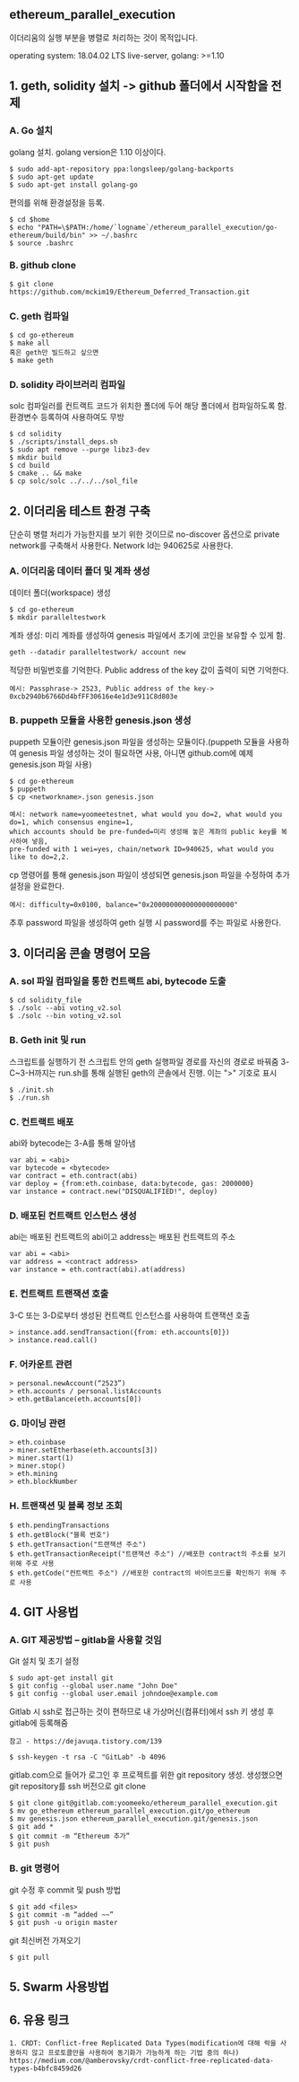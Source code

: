 ## ethereum_parallel_execution

이더리움의 실행 부분을 병렬로 처리하는 것이 목적입니다.

operating system: 18.04.02 LTS live-server, golang: >=1.10
    
## 1. geth, solidity 설치 -> github 폴더에서 시작함을 전제

### A. Go 설치
golang 설치. golang version은 1.10 이상이다.
```
$ sudo add-apt-repository ppa:longsleep/golang-backports
$ sudo apt-get update
$ sudo apt-get install golang-go
```
편의를 위해 환경설정을 등록.
```
$ cd $home
$ echo "PATH=\$PATH:/home/`logname`/ethereum_parallel_execution/go-ethereum/build/bin" >> ~/.bashrc
$ source .bashrc
```
### B. github clone
```
$ git clone https://github.com/mckim19/Ethereum_Deferred_Transaction.git
```
### C. geth 컴파일
```
$ cd go-ethereum
$ make all
혹은 geth만 빌드하고 싶으면
$ make geth
```
### D. solidity 라이브러리 컴파일
solc 컴파일러를 컨트랙트 코드가 위치한 폴더에 두어 해당 폴더에서 컴파일하도록 함. 환경변수 등록하여 사용하여도 무방
```
$ cd solidity
$ ./scripts/install_deps.sh
$ sudo apt remove --purge libz3-dev
$ mkdir build
$ cd build
$ cmake .. && make
$ cp solc/solc ../../../sol_file
```

## 2. 이더리움 테스트 환경 구축
단순히 병렬 처리가 가능한지를 보기 위한 것이므로 no-discover 옵션으로 private network를 구축해서 사용한다. Network Id는 940625로 사용한다.

### A.	이더리움 데이터 폴더 및 계좌 생성
데이터 폴더(workspace) 생성
```
$ cd go-ethereum
$ mkdir paralleltestwork
```
계좌 생성: 미리 계좌를 생성하여 genesis 파일에서 초기에 코인을 보유할 수 있게 함.
```
geth --datadir paralleltestwork/ account new
```
적당한 비밀번호를 기억한다. Public address of the key 값이 출력이 되면 기억한다.
```
예시: Passphrase-> 2523, Public address of the key-> 0xcb2940b6766Dd4bfFF30616e4e1d3e911C8d803e
```
### B.	puppeth 모듈을 사용한 genesis.json 생성
puppeth 모듈이란 genesis.json 파일을 생성하는 모듈이다.(puppeth 모듈을 사용하여 genesis 파일 생성하는 것이 필요하면 사용, 아니면 github.com에 예제 genesis.json 파일 사용)
```
$ cd go-ethereum
$ puppeth
$ cp <networkname>.json genesis.json
```
```
예시: network name=yoomeetestnet, what would you do=2, what would you do=1, which consensus engine=1, 
which accounts should be pre-funded=미리 생성해 놓은 계좌의 public key를 복사하여 넣음, 
pre-funded with 1 wei=yes, chain/network ID=940625, what would you like to do=2,2.
```
cp 명령어를 통해 genesis.json 파일이 생성되면 genesis.json 파일을 수정하여 추가 설정을 완료한다.
```
예시: difficulty=0x0100, balance="0x200000000000000000000"
```
추후 password 파일을 생성하여 geth 실행 시 password를 주는 파일로 사용한다.
## 3. 이더리움 콘솔 명령어 모음
### A. sol 파일 컴파일을 통한 컨트랙트 abi, bytecode 도출
```
$ cd solidity_file
$ ./solc --abi voting_v2.sol
$ ./solc --bin voting_v2.sol
```
### B.	Geth init 및 run
스크립트를 실행하기 전 스크립트 안의 geth 실행파일 경로를 자신의 경로로 바꿔줌
3-C~3-H까지는 run.sh를 통해 실행된 geth의 콘솔에서 진행. 이는 ">" 기호로 표시
```
$ ./init.sh
$ ./run.sh
```
### C. 컨트랙트 배포
abi와 bytecode는 3-A를 통해 알아냄
```
var abi = <abi>
var bytecode = <bytecode>
var contract = eth.contract(abi)
var deploy = {from:eth.coinbase, data:bytecode, gas: 2000000}
var instance = contract.new("DISQUALIFIED!", deploy)
```
### D. 배포된 컨트랙트 인스턴스 생성
abi는 배포된 컨트랙트의 abi이고 address는 배포된 컨트랙트의 주소
```
var abi = <abi>
var address = <contract address>
var instance = eth.contract(abi).at(address)
```
### E. 컨트랙트 트랜잭션 호출
3-C 또는 3-D로부터 생성된 컨트랙트 인스턴스를 사용하여 트랜잭션 호출

```
> instance.add.sendTransaction({from: eth.accounts[0]})
> instance.read.call()
```
### F. 어카운트 관련
```
> personal.newAccount(“2523”)
> eth.accounts / personal.listAccounts
> eth.getBalance(eth.accounts[0])
```
### G.	마이닝 관련
```
> eth.coinbase
> miner.setEtherbase(eth.accounts[3])
> miner.start(1)
> miner.stop()
> eth.mining
> eth.blockNumber
```
### H.	트랜잭션 및 블록 정보 조회
```
$ eth.pendingTransactions
$ eth.getBlock("블록 번호")
$ eth.getTransaction("트랜잭션 주소")
$ eth.getTransactionReceipt("트랜잭션 주소") //배포한 contract의 주소를 보기 위해 주로 사용
$ eth.getCode("컨트랙트 주소") //배포한 contract의 바이트코드를 확인하기 위해 주로 사용
```

## 4. GIT 사용법
### A.	GIT 제공방법 – gitlab을 사용할 것임
Git 설치 및 초기 설정
```
$ sudo apt-get install git
$ git config --global user.name "John Doe"
$ git config --global user.email johndoe@example.com
```
Gitlab 시 ssh로 접근하는 것이 편하므로 내 가상머신(컴퓨터)에서 ssh 키 생성 후 gitlab에 등록해줌
```
참고 - https://dejavuqa.tistory.com/139
```
```
$ ssh-keygen -t rsa -C "GitLab" -b 4096
```
gitlab.com으로 들어가 로그인 후 프로젝트를 위한 git repository 생성. 생성했으면 git repository를 ssh 버전으로 git clone
```
$ git clone git@gitlab.com:yoomeeko/ethereum_parallel_execution.git
$ mv go_ethereum ethereum_parallel_execution.git/go_ethereum
$ mv genesis.json ethereum_parallel_execution.git/genesis.json
$ git add *
$ git commit -m “Ethereum 추가”
$ git push
```
### B. git 명령어
git 수정 후 commit 및 push 방법
```
$ git add <files>
$ git commit -m “added ~~”
$ git push -u origin master
```
git 최신버전 가져오기
```
$ git pull
```
## 5. Swarm 사용방법

## 6. 유용 링크
```
1. CRDT: Conflict-free Replicated Data Types(modification에 대해 락을 사용하지 않고 프로토콜만을 사용하여 동기화가 가능하게 하는 기법 중의 하나)
https://medium.com/@amberovsky/crdt-conflict-free-replicated-data-types-b4bfc8459d26
```
